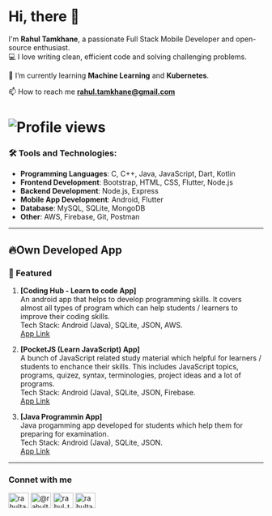 # Hi, there 👋

I'm **Rahul Tamkhane**, a passionate Full Stack Mobile Developer and open-source enthusiast.  
💻 I love writing clean, efficient code and solving challenging problems.

🌱 I’m currently learning **Machine Learning** and **Kubernetes**.

  
📫 How to reach me **rahul.tamkhane@gmail.com**  

# ![Profile views](https://komarev.com/ghpvc/?username=rahultamkhane&color=0e75b6&style=flat)

### 🛠️ Tools and Technologies:
- **Programming Languages**: C, C++, Java, JavaScript, Dart, Kotlin
- **Frontend Development**: Bootstrap, HTML, CSS, Flutter, Node.js
- **Backend Development**: Node.js, Express
- **Mobile App Development**: Android, Flutter
- **Database**: MySQL, SQLite, MongoDB
- **Other**: AWS, Firebase, Git, Postman
_ _ _

<!--
### 🔥My Favorite Repositories
1. **[Project-Name](https://github.com/rahultamkhane)**
   A [brief description] about your project.
_ _ _
-->

## 🔥Own Developed App

### 🌟 Featured

1. **[Coding Hub - Learn to code App]**  
   An android app that helps to develop programming skills. It covers almost all types of program which can help students / learners to improve their coding skills.   
   Tech Stack: Android (Java), SQLite, JSON, AWS.  
   [App Link](https://play.google.com/store/apps/details?id=com.rahultamkhane.codinghub)

2. **[PocketJS (Learn JavaScript) App]**  
   A bunch of JavaScript related study material which helpful for learners / students to enchance their skills. This includes JavaScript topics, programs, quizez, syntax, terminologies, project ideas and a lot of programs.  
   Tech Stack: Android (Java), SQLite, JSON, Firebase.  
   [App Link](https://play.google.com/store/apps/details?id=com.rahultamkhane.pocketjs)

3. **[Java Programmin App]**  
   Java progamming app developed for students which help them for preparing for examination.  
   Tech Stack: Android (Java), SQLite, JSON.  
   [App Link](https://play.google.com/store/apps/details?id=com.rahultamkhane.javaprogramming)
_ _ _
### Connet with me
<p align="left">
<a href="https://linkedin.com/in/rahultamkhane" target="blank"><img align="center" src="https://raw.githubusercontent.com/rahuldkjain/github-profile-readme-generator/master/src/images/icons/Social/linked-in-alt.svg" alt="rahultamkhane" height="30" width="40" /></a>
<a href="https://medium.com/@rahultamkhane" target="blank"><img align="center" src="https://raw.githubusercontent.com/rahuldkjain/github-profile-readme-generator/master/src/images/icons/Social/medium.svg" alt="@rahultamkhane" height="30" width="40" /></a>
<a href="https://www.youtube.com/@rahul_tamkhane" target="blank"><img align="center" src="https://raw.githubusercontent.com/rahuldkjain/github-profile-readme-generator/master/src/images/icons/Social/youtube.svg" alt="rahul_tamkhane" height="30" width="40" /></a>
<a href="https://www.leetcode.com/rahultamkhane" target="blank"><img align="center" src="https://raw.githubusercontent.com/rahuldkjain/github-profile-readme-generator/master/src/images/icons/Social/leet-code.svg" alt="rahultamkhane" height="30" width="40" /></a>
</p>
